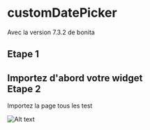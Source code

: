 # customDatePicker
Avec la version 7.3.2 de bonita

Etape 1
------
  Importez d'abord votre widget
<br>
Etape 2
------
  Importez la page tous les test
  
  ![Alt text](https://i.imgur.com/iOwiYXs.png)
